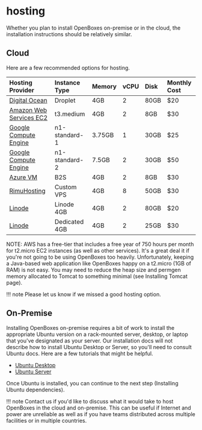 # hosting

Whether you plan to install OpenBoxes on-premise or in the cloud, the installation instructions should be relatively similar.

## Cloud

Here are a few recommended options for hosting.

| Hosting Provider | Instance Type | Memory | vCPU | Disk | Monthly Cost |
| :--- | :--- | :--- | :--- | :--- | :--- |
| [Digital Ocean](https://www.digitalocean.com/pricing/) | Droplet | 4GB | 2 | 80GB | $20 |
| [Amazon Web Services EC2](http://www.ec2instances.info/) | t3.medium | 4GB | 2 | 8GB | $30 |
| [Google Compute Engine](https://cloud.google.com/compute/pricing) | n1-standard-1 | 3.75GB | 1 | 30GB | $25 |
| [Google Compute Engine](https://cloud.google.com/compute/pricing) | n1-standard-2 | 7.5GB | 2 | 30GB | $50 |
| [Azure VM](https://cloud.google.com/compute/pricing) | B2S | 4GB | 2 | 8GB | $30 |
| [RimuHosting](https://rimuhosting.com/order/v2orderstart.jsp) | Custom VPS | 4GB | 8 | 50GB | $30 |
| [Linode](https://www.linode.com/pricing) | Linode 4GB | 4GB | 2 | 80GB | $20 |
| [Linode](https://www.linode.com/pricing) | Dedicated 4GB | 4GB | 2 | 25GB | $30 |

NOTE: AWS has a free-tier that includes a free year of 750 hours per month for t2.micro EC2 instances \(as well as other services\). It's a great deal it if you're not going to be using OpenBoxes too heavily. Unfortunately, keeping a Java-based web application like OpenBoxes happy on a t2.micro \(1GB of RAM\) is not easy. You may need to reduce the heap size and permgen memory allocated to Tomcat to something minimal \(see Installing Tomcat page\).

!!! note Please let us know if we missed a good hosting option.

## On-Premise

Installing OpenBoxes on-premise requires a bit of work to install the appropriate Ubuntu version on a rack-mounted server, desktop, or laptop that you've designated as your server. Our installation docs will not describe how to install Ubuntu Desktop or Server, so you'll need to consult Ubuntu docs. Here are a few tutorials that might be helpful.

* [Ubuntu Desktop](https://tutorials.ubuntu.com/tutorial/tutorial-install-ubuntu-desktop)
* [Ubuntu Server](https://tutorials.ubuntu.com/tutorial/tutorial-install-ubuntu-server)

Once Ubuntu is installed, you can continue to the next step \(Installing Ubuntu dependencies\).

!!! note Contact us if you'd like to discuss what it would take to host OpenBoxes in the cloud and on-premise. This can be useful if Internet and power are unreliable as well as if you have teams distributed across multiple facilities or in multiple countries.

